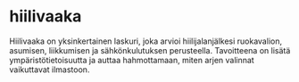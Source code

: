 # hiilivaaka
Hiilivaaka on yksinkertainen laskuri, joka arvioi hiilijalanjälkesi ruokavalion, asumisen, liikkumisen ja sähkönkulutuksen perusteella. Tavoitteena on lisätä ympäristötietoisuutta ja auttaa hahmottamaan, miten arjen valinnat vaikuttavat ilmastoon.
